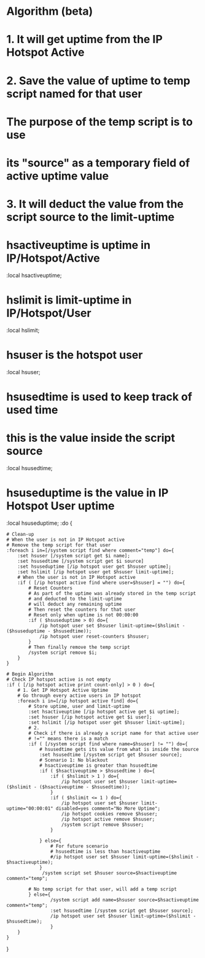 
# Algorithm (beta)
# 1. It will get uptime from the IP Hotspot Active
# 2. Save the value of uptime to temp script named for that user
#    The purpose of the temp script is to use
#    its "source" as a temporary field of active uptime value
# 3. It will deduct the value from the script source to the limit-uptime

# hsactiveuptime is uptime in IP/Hotspot/Active
:local hsactiveuptime; 
# hslimit is limit-uptime in IP/Hotspot/User
:local hslimit;
# hsuser is the hotspot user
:local hsuser;
# hsusedtime is used to keep track of used time
# this is the value inside the script source
:local hsusedtime;
# hsuseduptime is the value in IP Hotspot User uptime
:local hsuseduptime;
:do {
    
    # Clean-up
    # When the user is not in IP Hotspot active
    # Remove the temp script for that user
    :foreach i in=[/system script find where comment="temp"] do={
        :set hsuser [/system script get $i name];
        :set hsusedtime [/system script get $i source]
        :set hsuseduptime [/ip hotspot user get $hsuser uptime];
        :set hslimit [/ip hotspot user get $hsuser limit-uptime];
        # When the user is not in IP Hotspot active
        :if ( [/ip hotspot active find where user=$hsuser] = "") do={
            # Reset Counters
            # As part of the uptime was already stored in the temp script
            # and deducted to the limit-uptime
            # will deduct any remaining uptime
            # Then reset the counters for that user
            # Reset only when uptime is not 00:00:00
            :if ( $hsuseduptime > 0) do={
                /ip hotspot user set $hsuser limit-uptime=($hslimit - ($hsuseduptime - $hsusedtime));
                /ip hotspot user reset-counters $hsuser;
            }
            # Then finally remove the temp script
            /system script remove $i;
        }
    }
    
    # Begin Algorithm
    # Check IP hotspot active is not empty
    :if ( [/ip hotspot active print count-only] > 0 ) do={
        # 1. Get IP Hotspot Active Uptime
        # Go through every active users in IP hotspot
        :foreach i in=[/ip hotspot active find] do={
            # Store uptime, user and limit-uptime
            :set hsactiveuptime [/ip hotspot active get $i uptime];
            :set hsuser [/ip hotspot active get $i user];
            :set hslimit [/ip hotspot user get $hsuser limit-uptime];
            # 2.    
            # Check if there is already a script name for that active user
            # !="" means there is a match
            :if ( [/system script find where name=$hsuser] != "") do={
                # hsusedtime gets its value from what is inside the source
                :set hsusedtime [/system script get $hsuser source];
                # Scenario 1: No blackout
                # hsactiveuptime is greater than hsusedtime 
                :if ( $hsactiveuptime > $hsusedtime ) do={
                    :if ( $hslimit > 1 ) do={
                        /ip hotspot user set $hsuser limit-uptime=($hslimit - ($hsactiveuptime - $hsusedtime)); 
                    }
                    :if ( $hslimit <= 1 ) do={
                        /ip hotspot user set $hsuser limit-uptime="00:00:01" disabled=yes comment="No More Uptime";
                        /ip hotspot cookies remove $hsuser;
                        /ip hotspot active remove $hsuser;
                        /system script remove $hsuser;
                    }
                    
                } else={
                    # For future scenario
                    # hsusedtime is less than hsactiveuptime
                    #/ip hotspot user set $hsuser limit-uptime=($hslimit - $hsactiveuptime);
                }
                 /system script set $hsuser source=$hsactiveuptime comment="temp";
            
            # No temp script for that user, will add a temp script 
            } else={
                    /system script add name=$hsuser source=$hsactiveuptime comment="temp";
                    :set hsusedtime [/system script get $hsuser source]; 
                    /ip hotspot user set $hsuser limit-uptime=($hslimit - $hsusedtime);
                    }
        }
    }
}
